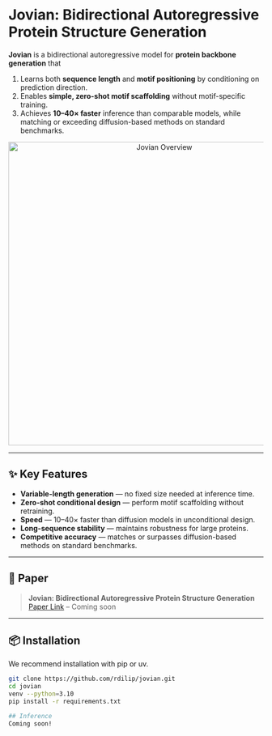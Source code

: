 # Jovian: Bidirectional Autoregressive Protein Structure Generation

**Jovian** is a bidirectional autoregressive model for **protein backbone generation** that  
1. Learns both **sequence length** and **motif positioning** by conditioning on prediction direction.  
2. Enables **simple, zero-shot motif scaffolding** without motif-specific training.  
3. Achieves **10–40× faster** inference than comparable models, while matching or exceeding diffusion-based methods on standard benchmarks.

<p align="center">
<img src="assets/jovian_overview.png" alt="Jovian Overview" width="600">
</p>

---

## ✨ Key Features
- **Variable-length generation** — no fixed size needed at inference time.
- **Zero-shot conditional design** — perform motif scaffolding without retraining.
- **Speed** — 10–40× faster than diffusion models in unconditional design.
- **Long-sequence stability** — maintains robustness for large proteins.
- **Competitive accuracy** — matches or surpasses diffusion-based methods on standard benchmarks.

---

## 📜 Paper

> **Jovian: Bidirectional Autoregressive Protein Structure Generation**
> [Paper Link]() – Coming soon  

---

## 📦 Installation
We recommend installation with pip or uv.

```bash
git clone https://github.com/rdilip/jovian.git
cd jovian
venv --python=3.10
pip install -r requirements.txt

## Inference
Coming soon!

